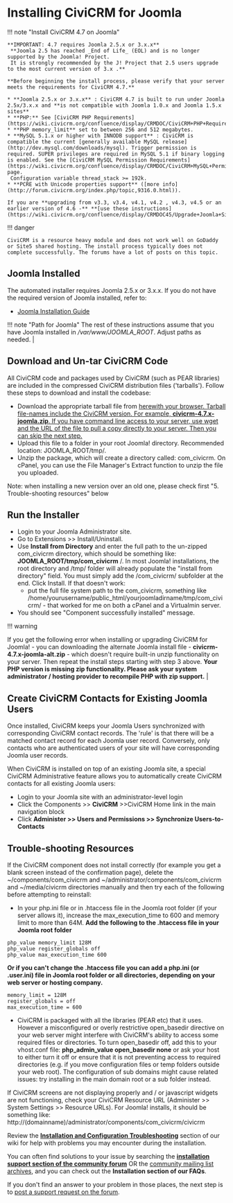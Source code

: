 # Installing CiviCRM for Joomla

!!! note "Install CiviCRM 4.7 on Joomla"

    **IMPORTANT: 4.7 requires Joomla 2.5.x or 3.x.x**
     **Joomla 2.5 has reached _End of Life_ (EOL) and is no longer supported by the Joomla! Project.
     It is strongly recommended by the J! Project that 2.5 users upgrade to the most current version of 3.x .**

    **Before beginning the install process, please verify that your server meets the requirements for CiviCRM 4.7.**

    * **Joomla 2.5.x or 3.x.x** : CiviCRM 4.7 is built to run under Joomla 2.5x/3.x.x and **is not compatible with Joomla 1.0.x and Joomla 1.5.x sites**
    * **PHP:** See [CiviCRM PHP Requirements](https://wiki.civicrm.org/confluence/display/CRMDOC/CiviCRM+PHP+Requirements)
    * **PHP memory_limit** set to between 256 and 512 megabytes.
    * **MySQL 5.1.x or higher with INNODB support** : CiviCRM is compatible the current [generally available MySQL release](http://dev.mysql.com/downloads/mysql). Trigger permission is required. SUPER privileges are required in MySQL 5.1 if binary logging is enabled. See the [CiviCRM MySQL Permission Requirements](https://wiki.civicrm.org/confluence/display/CRMDOC/CiviCRM+MySQL+Permission+Requirements) page.
     Configuration variable thread_stack >= 192k.
    * **PCRE with Unicode properties support** ([more info](http://forum.civicrm.org/index.php/topic,9316.0.html)).

    If you are **upgrading from v3.3, v3.4, v4.1, v4.2 , v4.3, v4.5 or an earlier version of 4.6 -** **[use these instructions](https://wiki.civicrm.org/confluence/display/CRMDOC45/Upgrade+Joomla+Sites+to+4.6)**.

!!! danger

    CiviCRM is a resource heavy module and does not work well on GoDaddy or Site5 shared hosting. The install process typically does not complete successfully. The forums have a lot of posts on this topic.


## Joomla Installed

The automated installer requires Joomla 2.5.x or 3.x.x. If you do not have the required version of Joomla installed, refer to:

* [Joomla Installation Guide](https://docs.joomla.org/J3.x:Installing_Joomla)

!!! note "Path for Joomla"
 The rest of these instructions assume that you have Joomla installed in _/var/www/JOOMLA_ROOT_. Adjust paths as needed. |

## Download and Un-tar CiviCRM Code

All CiviCRM code and packages used by CiviCRM (such as PEAR libraries) are included in the compressed CiviCRM distribution files ('tarballs'). Follow these steps to download and install the codebase:

* Download the appropriate tarball file from [here](https://civicrm.org/download)[with your browser. Tarball file-names include the CiviCRM version. For example, **civicrm-4.7.x-joomla.zip**. If you have command line access to your server, use wget and the URL of the file to pull a copy directly to your server. Then you can skip the next step.](http://sourceforge.net/project/showfiles.php?group_id=177914)
* Upload this file to a folder in your root Joomla! directory. Recommended location: JOOMLA_ROOT/tmp/.
* Unzip the package, which will create a directory called: com_civicrm. On cPanel, you can use the File Manager's Extract function to unzip the file you uploaded.

Note: when installing a new version over an old one, please check first "5. Trouble-shooting resources" below

## Run the Installer

* Login to your Joomla Administrator site.
* Go to Extensions >> Install/Uninstall.
* Use **Install from Directory** and enter the full path to the un-zipped com_civicrm directory, which should be something like: **JOOMLA_ROOT/tmp/com_civicrm** /. In most Joomla! installations, the root directory and /tmp/ folder will already populate the "install from directory" field. You must simply add the /com_civicrm/ subfolder at the end. Click Install. If that doesn't work:
    * put the full file system path to the com_civicrm, something like /home/yourusername/public_html/yourjoomladirname/tmp/com_civicrm/ - that worked for me on both a cPanel and a Virtualmin server.
* You should see "Component successfully installed" message.

!!! warning

If you get the following error when installing or upgrading CiviCRM for Joomla! - you can downloading the alternate Joomla install file - **civicrm-4.7.x-joomla-alt.zip** - which doesn't require built-in unzip functionality on your server. Then repeat the install steps starting with step 3 above.
**Your PHP version is missing zip functionality. Please ask your system administrator / hosting provider to recompile PHP with zip support.** |

## Create CiviCRM Contacts for Existing Joomla Users

Once installed, CiviCRM keeps your Joomla Users synchronized with corresponding CiviCRM contact records. The 'rule' is that there will be a matched contact record for each Joomla user record. Conversely, only contacts who are authenticated users of your site will have corresponding Joomla user records.

When CiviCRM is installed on top of an existing Joomla site, a special CiviCRM Administrative feature allows you to automatically create CiviCRM contacts for all existing Joomla users:

* Login to your Joomla site with an administrator-level login
* Click the Components >> **CiviCRM** >>CiviCRM Home link in the main navigation block
* Click **Administer >> Users and Permissions >> Synchronize Users-to-Contacts**



## Trouble-shooting Resources

If the CiviCRM component does not install correctly (for example you get a blank screen instead of the confirmation page), delete the ~/components/com_civicrm and ~/administrator/components/com_civicrm and ~/media/civicrm directories manually and then try each of the following before attempting to reinstall:

* In your php.ini file or in .htaccess file in the Joomla root folder (if your server allows it), increase the max_execution_time to 600 and memory limit to more than 64M. **Add the following to the .htaccess file in your Joomla root folder**
```
php_value memory_limit 128M
php_value register_globals off
php_value max_execution_time 600
```

**Or if you can't change the .htaccess file you can add a php.ini (or .user.ini) file in Joomla root folder or all directories, depending on your web server or hosting company.**

```
memory_limit = 128M
register_globals = off
max_execution_time = 600
```

* CiviCRM is packaged with all the libraries (PEAR etc) that it uses. However a misconfigured or overly restrictive open_basedir directive on your web server might interfere with CiviCRM's ability to access some required files or directories. To turn open_basedir off, add this to your vhost.conf file: **php_admin_value open_basedir none** or ask your host to either turn it off or ensure that it is not preventing access to required directories (e.g. if you move configuration files or temp folders outside your web root). The configuration of sub domains might cause related issues: try installing in the main domain root or a sub folder instead.

If CiviCRM screens are not displaying properly and / or javascript widgets are not functioning, check your CiviCRM Resource URL (Administer >> System Settings >> Resource URLs). For Joomla! installs, it should be something like: http://(domainname)/administrator/components/com_civicrm/civicrm

Review the **[Installation and Configuration Troubleshooting](https://wiki.civicrm.org/confluence/display/CRMDOC/Installation+and+Configuration+Troubleshooting)** section of our wiki for help with problems you may encounter during the installation.

You can often find solutions to your issue by searching the **[installation support section of the community forum](http://forum.civicrm.org/index.php/board,2.0.html)** OR the [community mailing list archives](http://www.nabble.com/CiviCRM-Community-Mailing-List-Archives-f15986.html), and you can check out the **Installation section of our FAQs**.

If you don't find an answer to your problem in those places, the next step is to [post a support request on the forum](http://forum.civicrm.org/index.php/board,2.0.html).